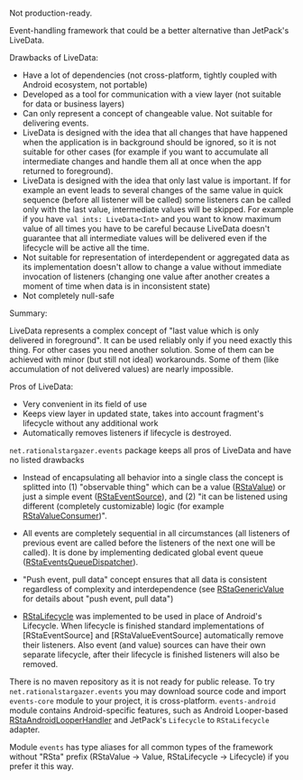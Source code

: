 
Not production-ready.

Event-handling framework that could be a better alternative than JetPack's LiveData.

Drawbacks of LiveData:

- Have a lot of dependencies (not cross-platform, tightly coupled with Android ecosystem, not portable)
- Developed as a tool for communication with a view layer (not suitable for data or business layers)
- Can only represent a concept of changeable value. Not suitable for delivering events.
- LiveData is designed with the idea that all changes that have happened when the application is in background should be ignored, so it is not suitable for other cases (for example if you want to accumulate all intermediate changes and handle them all at once when the app returned to foreground).
- LiveData is designed with the idea that only last value is important. If for example an event leads to several changes of the same value in quick sequence (before all listener will be called) some listeners can be called only with the last value, intermediate values will be skipped. For example if you have `val ints: LiveData<Int>` and you want to know maximum value of all times you have to be careful because LiveData doesn't guarantee that all intermediate values will be delivered even if the lifecycle will be active all the time.
- Not suitable for representation of interdependent or aggregated data as its implementation doesn't allow to change a value without immediate invocation of listeners (changing one value after another creates a moment of time when data is in inconsistent state)
- Not completely null-safe

Summary:

LiveData represents a complex concept of "last value which is only delivered in foreground". It can be used reliably only if you need exactly this thing. For other cases you need another solution. Some of them can be achieved with minor (but still not ideal) workarounds. Some of them (like accumulation of not delivered values) are nearly impossible.

Pros of LiveData:

- Very convenient in its field of use
- Keeps view layer in updated state, takes into account fragment's lifecycle without any additional work
- Automatically removes listeners if lifecycle is destroyed.

`net.rationalstargazer.events` package keeps all pros of LiveData and have no listed drawbacks

- Instead of encapsulating all behavior into a single class the concept is splitted into (1) "observable thing" which can be a value ([RStaValue](events-core/src/main/java/net/rationalstargazer/events/value/GenericValue.kt)) or just a simple event ([RStaEventSource](events-core/src/main/java/net/rationalstargazer/events/EventSource.kt)), and (2) "it can be listened using different (completely customizable) logic (for example [RStaValueConsumer](events-core/src/main/java/net/rationalstargazer/events/listeners/Listeners.kt))".

- All events are completely sequential in all circumstances (all listeners of previous event are called before the listeners of the next one will be called). It is done by implementing dedicated global event queue ([RStaEventsQueueDispatcher](events-core/src/main/java/net/rationalstargazer/events/queue/EventsQueueDispatcher.kt)). 

- "Push event, pull data" concept ensures that all data is consistent regardless of complexity and interdependence (see [RStaGenericValue](events-core/src/main/java/net/rationalstargazer/events/value/GenericValue.kt) for details about "push event, pull data")

- [RStaLifecycle](events-core/src/main/java/net/rationalstargazer/events/lifecycle/Lifecycle.kt) was implemented to be used in place of Android's Lifecycle. When lifecycle is finished standard implementations of [RStaEventSource] and [RStaValueEventSource] automatically remove their listeners. Also event (and value) sources can have their own separate lifecycle, after their lifecycle is finished listeners will also be removed.

There is no maven repository as it is not ready for public release. To try `net.rationalstargazer.events` you may download source code and import `events-core` module to your project, it is cross-platform. `events-android` module contains Android-specific features, such as Android Looper-based [RStaAndroidLooperHandler](events-android/src/main/java/net/rationalstargazer/events/android/queue/EventsQueueDispatchers.kt) and JetPack's `Lifecycle` to `RStaLifecycle` adapter.

Module `events` has type aliases for all common types of the framework without "RSta" prefix (RStaValue -> Value, RStaLifecycle -> Lifecycle) if you prefer it this way.  